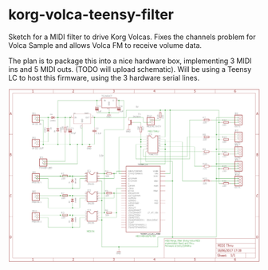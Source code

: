 # korg-volca-teensy-filter
Sketch for a MIDI filter to drive Korg Volcas. Fixes the channels problem for Volca Sample and allows Volca FM to receive volume data.

The plan is to package this into a nice hardware box, implementing 3 MIDI ins and 5 MIDI outs. (TODO will upload schematic). Will be using a Teensy LC to host this firmware, using the 3 hardware serial lines.

![Schematic](https://github.com/DickChesterwood/korg-volca-teensy-filter/blob/master/Schematic.png?raw=true)
